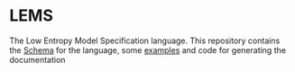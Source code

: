 LEMS
====

The Low Entropy Model Specification language. This repository contains the [Schema](https://github.com/LEMS/LEMS/tree/master/Schemas/LEMS) for the language, some  [examples](https://github.com/LEMS/LEMS/tree/master/examples) and code for generating the documentation
